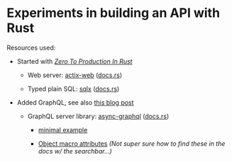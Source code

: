 # Experiments in building an API with Rust

Resources used:

- Started with [_Zero To Production In Rust_](https://www.zero2prod.com/index.html?country=Netherlands&discount_code=VAT20)

  - Web server: [actix-web](https://actix.rs/) ([docs.rs](https://docs.rs/actix-web/latest/actix_web/))

  - Typed plain SQL: [sqlx](https://github.com/launchbadge/sqlx) ([docs.rs](https://docs.rs/sqlx/latest/sqlx/))

- Added GraphQL, see also [this blog post](https://romankudryashov.com/blog/2020/12/graphql-rust/)

  - GraphQL server library: [async-graphql](https://github.com/async-graphql/async-graphql) ([docs.rs](https://docs.rs/async-graphql/latest/async_graphql/))

    - [minimal example](https://github.com/danbruder/async-graphql-sqlx-example)

    - [Object macro attributes](https://docs.rs/async-graphql/latest/async_graphql/attr.Object.html) _(Not super sure how to find these in the docs w/ the searchbar...)_
